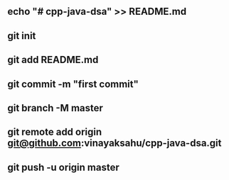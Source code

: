## echo "# cpp-java-dsa" >> README.md
## git init
## git add README.md
## git commit -m "first commit"
## git branch -M master
## git remote add origin git@github.com:vinayaksahu/cpp-java-dsa.git
## git push -u origin master 
  
